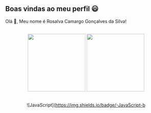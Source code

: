 ## Boas vindas ao meu perfil :smiley:

Olá :wave:, Meu nome é Rosalva Camargo Gonçalves da Silva!




<br>

<!-- GITHUB STATUS -->
<div align="center">
<img height="180em" src="https://github-readme-stats.vercel.app/api?username=SilvaRosalva&show_icons=true&theme=dark&include_all_commits=true&count_private=true"/>
<img height="180em" src="https://github-readme-stats.vercel.app/api/top-langs/?username=SilvaRosalva&layout=compact&langs_count=10&theme=dark"/>

<!-- TEMAS: dark, radical, merko, gruvbox, tokyonight, onedark, cobalt, synthwave, highcontrast, dracula -->
</div>

<br>

<!-- TECNOLOGIAS -->
<div align="center">

![JavaScript](https://img.shields.io/badge/-JavaScript-b 
